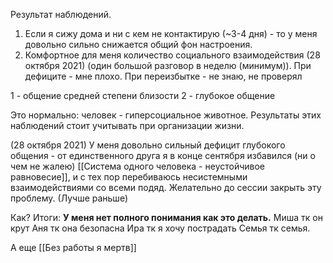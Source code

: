 Результат наблюдений. 

1. Если я сижу дома и ни с кем не контактирую (~3-4 дня) - то у меня довольно сильно снижается общий фон настроения.
2. Комфортное для меня количество социального взаимодействия (28 октября 2021) (один большой разговор в неделю (минимум)). При дефиците - мне плохо. При переизбытке - не знаю, не проверял


1 - общение средней степени близости
2 - глубокое общение

Это нормально: человек - гиперсоциальное животное. 
Результаты этих наблюдений стоит учитывать при организации жизни.

(28 октября 2021) У меня довольно сильный дефицит глубокого общения - от единственного друга я в конце сентября избавился (ни о чем не жалею) [[Система одного человека - неустойчивое равновесие]], и с тех пор перебиваюсь несистемными взаимодействиями со всеми подяд.
Желательно до сессии закрыть эту проблему. (Лучше раньше)

Как? 
Итоги:
__У меня нет полного понимания как это делать.__
Миша тк он крут
Аня тк она безопасна
Ира тк я хочу пострадать
Семья тк семья.


А еще [[Без работы я мертв]]








